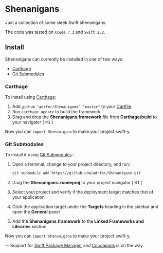 # Shenanigans
Just a collection of some sleek Swift shenanigans.

The code was tested on `Xcode 7.3` and `Swift 2.2`.

## Install

Shenanigans can currently be installed in one of two ways:

* [Carthage](#carthage)
* [Git Submodules](#git-submodules)

### Carthage

To install using [Carthage](https://github.com/Carthage/Carthage):

1. Add `github "adrfer/Shenanigans" "master"` to your [Cartfile](https://github.com/Carthage/Carthage/blob/master/Documentation/Artifacts.md#cartfile)
2. Run `carthage update` to build the framework
3. Drag and drop the **Shenanigans.framework** file from **Carthage/build** to your navigator ( <kbd>⌘</kbd><kbd>1</kbd> )

Now you can `import Shenanigans` to make your project swift-y.

### Git Submodules

To install it using [Git Submodules](https://git-scm.com/book/en/v2/Git-Tools-Submodules):

1. Open a terminal, change to your project directory, and run:

    ```bash
    git submodule add https://github.com/adrfer/Shenanigans.git
    ```
2. Drag the **Shenanigans.xcodeproj** to your project navigator ( <kbd>⌘</kbd><kbd>1</kbd> )
3. Select yout project and verify if the deployment target matches that of your application
4. Click the application target under the **Targets** heading in the sidebar and open the **General** panel
5. Add the **Shenanigans.framework** to the **Linked Frameworks and Libraries** section

Now you can `import Shenanigans` to make your project swift-y.

--
Support for [Swift Package Manager](https://github.com/apple/swift-package-manager) and [Cocoapods](https://github.com/CocoaPods/CocoaPods) is on the way.
